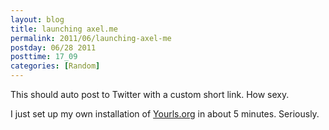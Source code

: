 ```yaml
---
layout: blog
title: launching axel.me
permalink: 2011/06/launching-axel-me
postday: 06/28 2011
posttime: 17_09
categories: [Random]
---
```


This should auto post to Twitter with a custom short link. How sexy.

I just set up my own installation of <a href="http://code.google.com/p/yourls/">Yourls.org</a> in about 5 minutes. Seriously.
